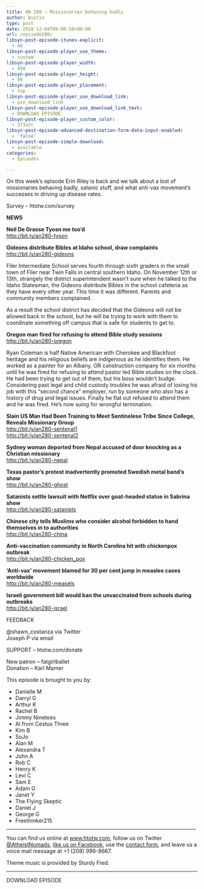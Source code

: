 ```yaml
---
title: AN 280 – Missionaries behaving badly
author: Dustin
type: post
date: 2018-12-04T08:00:58+00:00
url: /episode280/
libsyn-post-episode-itunes-explicit:
  - no
libsyn-post-episode-player_use_theme:
  - custom
libsyn-post-episode-player_width:
  - 450
libsyn-post-episode-player_height:
  - 90
libsyn-post-episode-player_placement:
  - top
libsyn-post-episode-player_use_download_link:
  - use_download_link
libsyn-post-episode-player_use_download_link_text:
  - DOWNLOAD EPISODE
libsyn-post-episode-player_custom_color:
  - 373a3c
libsyn-post-episode-advanced-destination-form-data-input-enabled:
  - 'false'
libsyn-post-episode-simple-download:
  - available
categories:
  - Episodes

---
```

  
On this week&#8217;s episode Erin Riley is back and we talk about a lost of missionaries behaving badly, satanic stuff, and what anti-vax movement&#8217;s successes in driving up disease rates.

<!--more-->

Survey &#8211; htotw.com/survey

**NEWS**

**Neil De Grasse Tyosn me too’d**  
<a href="http://bit.ly/an280-tyson" target="_blank" rel="noopener">http://bit.ly/an280-tyson</a>

**Gideons distribute Bibles at Idaho school, draw complaints**  
<a href="http://bit.ly/an280-gideons" target="_blank" rel="noopener">http://bit.ly/an280-gideons</a>

Filer Intermediate School serves fourth through sixth graders in the small town of Filer near Twin Falls in central southern Idaho. On November 12th or 13th, strangely the district superintendent wasn’t sure when he talked to the Idaho Statesman, the Gideons distribute Bibles in the school cafeteria as they have every other year. This time it was different. Parents and community members complained.

As a result the school district has decided that the Gideons will not be allowed back in the school, but he will be trying to work with them to coordinate something off campus that is safe for students to get to.

**Oregon man fired for refusing to attend Bible study sessions**  
<a href="http://bit.ly/an280-oregon" target="_blank" rel="noopener">http://bit.ly/an280-oregon</a>

Ryan Coleman is half Native American with Cherokee and Blackfoot heritage and his religious beliefs are indigenous as he identifies them. He worked as a painter for an Albany, OR construction company for six months until he was fired for refusing to attend pastor led Bible studies on the clock. He had been trying to get out of them, but his boss wouldn’t budge. Considering past legal and child custody troubles he was afraid of losing his job with this “second chance” employer, run by someone who also has a history of drug and legal issues. Finally he flat out refused to attend them and he was fired. He’s now suing for wrongful termination.

**Slain US Man Had Been Training to Meet Sentinelese Tribe Since College, Reveals Missionary Group**  
<a href="http://bit.ly/an280-sentenal1" target="_blank" rel="noopener">http://bit.ly/an280-sentenal1</a>  
<a href="http://bit.ly/an280-sentenal2" target="_blank" rel="noopener">http://bit.ly/an280-sentenal2</a>

**Sydney woman deported from Nepal accused of door knocking as a Christian missionary**  
<a href="http://bit.ly/an280-nepal" target="_blank" rel="noopener">http://bit.ly/an280-nepal</a>

**Texas pastor&#8217;s protest inadvertently promoted Swedish metal band&#8217;s show**  
<a href="http://bit.ly/an280-ghost" target="_blank" rel="noopener">http://bit.ly/an280-ghost</a>

**Satanists settle lawsuit with Netflix over goat-headed statue in Sabrina show**  
<a href="http://bit.ly/an280-satanists" target="_blank" rel="noopener">http://bit.ly/an280-satanists</a>

**Chinese city tells Muslims who consider alcohol forbidden to hand themselves in to authorities**  
<a href="http://bit.ly/an280-china" target="_blank" rel="noopener">http://bit.ly/an280-china</a>

**Anti-vaccination community in North Carolina hit with chickenpox outbreak**  
<a href="http://bit.ly/an280-chicken_pox" target="_blank" rel="noopener">http://bit.ly/an280-chicken_pox</a>

**&#8216;Anti-vax&#8217; movement blamed for 30 per cent jump in measles cases worldwide**  
<a href="http://bit.ly/an280-measels" target="_blank" rel="noopener">http://bit.ly/an280-measels</a>

**Israeli government bill would ban the unvaccinated from schools during outbreaks**  
<a href="http://bit.ly/an280-israel" target="_blank" rel="noopener">http://bit.ly/an280-israel</a>

FEEDBACK

@shawn_costanza via Twitter  
Joseph P via email

SUPPORT &#8211; htotw.com/donate

New patron &#8211; fatgirlballet  
Donation &#8211; Karl Mamer

This episode is brought to you by:

  * Danielle M
  * Darryl G
  * Arthur K
  * Rachel B
  * Jimmy Ninetoes
  * Al from Cestus Three
  * Kim B
  * SoJo
  * Alan M
  * Alexandra T
  * John A
  * Rob C
  * Henry K
  * Levi C
  * Sam E
  * Adam G
  * Janet Y
  * The Flying Skeptic
  * Daniel J
  * George G
  * Freethinker215

<hr width="500" />

You can find us online at <a href="https://www.htotw.com/" target="_blank" rel="noopener">www.htotw.com</a>, follow us on Twitter <a href="https://htotw.com/twitter" target="_blank" rel="noopener">@AtheistNomads</a>, <a href="https://htotw.com/facebook" target="_blank" rel="noopener">like us on Facebook</a>, use the [contact form](https://htotw.com/contact), and leave us a voice mail message at +1 (208) 996-8667.

Theme music is provided by Sturdy Fred.

<hr width="”500”" />

DOWNLOAD EPISODE